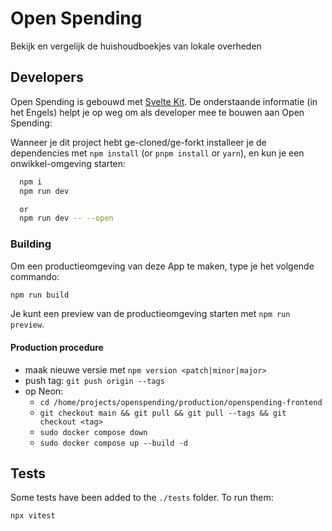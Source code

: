 # Open Spending

Bekijk en vergelijk de huishoudboekjes van lokale overheden

## Developers

Open Spending is gebouwd met [Svelte Kit](https://kit.svelte.dev/). De onderstaande informatie (in het Engels) helpt je op weg om als developer mee te bouwen aan Open Spending:

Wanneer je dit project hebt ge-cloned/ge-forkt installeer je de dependencies met `npm install` (or `pnpm install` or `yarn`), en kun je een onwikkel-omgeving starten:


```bash
  npm i
  npm run dev

  or 
  npm run dev -- --open
```

### Building

Om een productieomgeving van deze App te maken, type je het volgende commando:

```bash
npm run build
```

Je kunt een preview van de productieomgeving starten met `npm run preview`.

#### Production procedure
- maak nieuwe versie met `npm version <patch|minor|major>`
- push tag: `git push origin --tags`
- op Neon:
  - `cd /home/projects/openspending/production/openspending-frontend`
  - `git checkout main && git pull && git pull --tags && git checkout <tag>`
  - `sudo docker compose down`
  - `sudo docker compose up --build -d`

## Tests
Some tests have been added to the `./tests` folder. To run them:
```bash
npx vitest
```
